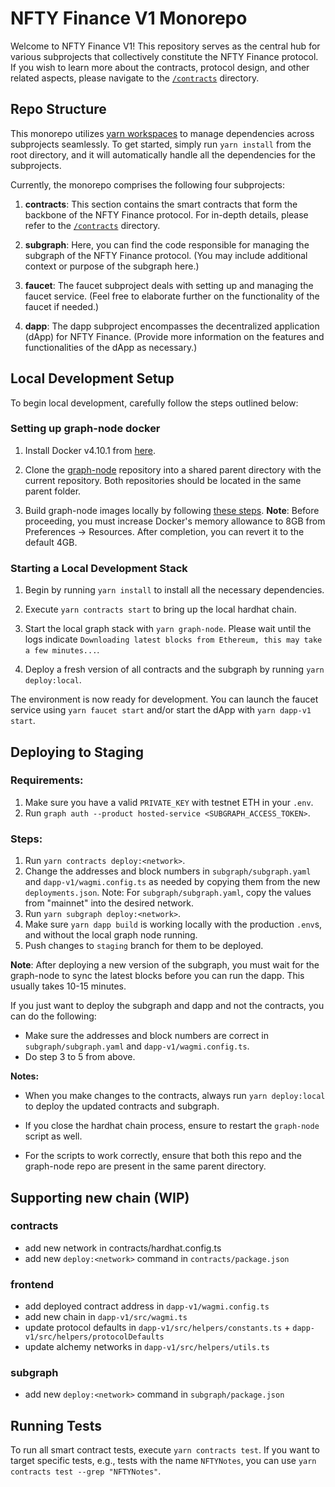 # NFTY Finance V1 Monorepo
Welcome to NFTY Finance V1! This repository serves as the central hub for various subprojects that collectively constitute the NFTY Finance protocol. If you wish to learn more about the contracts, protocol design, and other related aspects, please navigate to the [`/contracts`](contracts/docs/README.md) directory.

## Repo Structure

This monorepo utilizes [yarn workspaces](https://classic.yarnpkg.com/lang/en/docs/workspaces/) to manage dependencies across subprojects seamlessly. To get started, simply run `yarn install` from the root directory, and it will automatically handle all the dependencies for the subprojects.

Currently, the monorepo comprises the following four subprojects:

1. **contracts**: This section contains the smart contracts that form the backbone of the NFTY Finance protocol. For in-depth details, please refer to the [`/contracts`](contracts/docs/README.md) directory.

2. **subgraph**: Here, you can find the code responsible for managing the subgraph of the NFTY Finance protocol. (You may include additional context or purpose of the subgraph here.)

3. **faucet**: The faucet subproject deals with setting up and managing the faucet service. (Feel free to elaborate further on the functionality of the faucet if needed.)

4. **dapp**: The dapp subproject encompasses the decentralized application (dApp) for NFTY Finance. (Provide more information on the features and functionalities of the dApp as necessary.)

## Local Development Setup

To begin local development, carefully follow the steps outlined below:

### Setting up graph-node docker

1. Install Docker v4.10.1 from [here](https://docs.docker.com/desktop/release-notes/#4100).

2. Clone the [graph-node](https://github.com/graphprotocol/graph-node) repository into a shared parent directory with the current repository. Both repositories should be located in the same parent folder.

3. Build graph-node images locally by following [these steps](https://github.com/graphprotocol/graph-node/tree/master/docker#running-graph-node-on-an-macbook-m1). **Note**: Before proceeding, you must increase Docker's memory allowance to 8GB from Preferences → Resources. After completion, you can revert it to the default 4GB.

### Starting a Local Development Stack

1. Begin by running `yarn install` to install all the necessary dependencies.

2. Execute `yarn contracts start` to bring up the local hardhat chain.

3. Start the local graph stack with `yarn graph-node`. Please wait until the logs indicate `Downloading latest blocks from Ethereum, this may take a few minutes...`.

4. Deploy a fresh version of all contracts and the subgraph by running `yarn deploy:local`.

The environment is now ready for development. You can launch the faucet service using `yarn faucet start` and/or start the dApp with `yarn dapp-v1 start`.

## Deploying to Staging

### Requirements:

1. Make sure you have a valid `PRIVATE_KEY` with testnet ETH in your `.env`.
2. Run `graph auth --product hosted-service <SUBGRAPH_ACCESS_TOKEN>`.

### Steps:

1. Run `yarn contracts deploy:<network>`.
2. Change the addresses and block numbers in `subgraph/subgraph.yaml` and `dapp-v1/wagmi.config.ts` as needed by copying them from the new `deployments.json`. Note: For `subgraph/subgraph.yaml`, copy the values from "mainnet" into the desired network.
3. Run `yarn subgraph deploy:<network>`.
4. Make sure `yarn dapp build` is working locally with the production `.env`s, and without the local graph node running.
5. Push changes to `staging` branch for them to be deployed.

**Note**: After deploying a new version of the subgraph, you must wait for the graph-node to sync the latest blocks before you can run the dapp. This usually takes 10-15 minutes.

If you just want to deploy the subgraph and dapp and not the contracts, you can do the following:

- Make sure the addresses and block numbers are correct in `subgraph/subgraph.yaml` and `dapp-v1/wagmi.config.ts`.
- Do step 3 to 5 from above.

**Notes:**

- When you make changes to the contracts, always run `yarn deploy:local` to deploy the updated contracts and subgraph.

- If you close the hardhat chain process, ensure to restart the `graph-node` script as well.

- For the scripts to work correctly, ensure that both this repo and the graph-node repo are present in the same parent directory.

## Supporting new chain (WIP)

### contracts
- add new network in contracts/hardhat.config.ts
- add new `deploy:<network>` command in `contracts/package.json`

### frontend
- add deployed contract address in `dapp-v1/wagmi.config.ts`
- add new chain in `dapp-v1/src/wagmi.ts`
- update protocol defaults in `dapp-v1/src/helpers/constants.ts` + `dapp-v1/src/helpers/protocolDefaults`
- update alchemy networks in `dapp-v1/src/helpers/utils.ts`

### subgraph
- add new `deploy:<network>` command in `subgraph/package.json`


## Running Tests

To run all smart contract tests, execute `yarn contracts test`. If you want to target specific tests, e.g., tests with the name `NFTYNotes`, you can use `yarn contracts test --grep "NFTYNotes"`.
